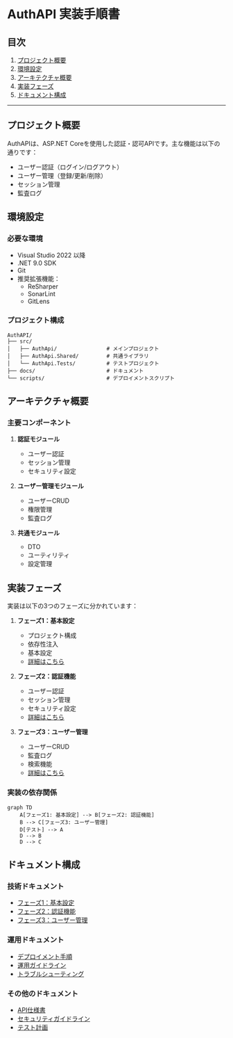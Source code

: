 # AuthAPI 実装手順書

## 目次
1. [プロジェクト概要](#プロジェクト概要)
2. [環境設定](#環境設定)
3. [アーキテクチャ概要](#アーキテクチャ概要)
4. [実装フェーズ](#実装フェーズ)
5. [ドキュメント構成](#ドキュメント構成)

---

## プロジェクト概要

AuthAPIは、ASP.NET Coreを使用した認証・認可APIです。主な機能は以下の通りです：

- ユーザー認証（ログイン/ログアウト）
- ユーザー管理（登録/更新/削除）
- セッション管理
- 監査ログ

## 環境設定

### 必要な環境
- Visual Studio 2022 以降
- .NET 9.0 SDK
- Git
- 推奨拡張機能：
  - ReSharper
  - SonarLint
  - GitLens

### プロジェクト構成
```
AuthAPI/
├── src/
│   ├── AuthApi/                # メインプロジェクト
│   ├── AuthApi.Shared/         # 共通ライブラリ
│   └── AuthApi.Tests/          # テストプロジェクト
├── docs/                       # ドキュメント
└── scripts/                    # デプロイメントスクリプト
```

## アーキテクチャ概要

### 主要コンポーネント
1. **認証モジュール**
   - ユーザー認証
   - セッション管理
   - セキュリティ設定

2. **ユーザー管理モジュール**
   - ユーザーCRUD
   - 権限管理
   - 監査ログ

3. **共通モジュール**
   - DTO
   - ユーティリティ
   - 設定管理

## 実装フェーズ

実装は以下の3つのフェーズに分かれています：

1. **フェーズ1：基本設定**
   - プロジェクト構成
   - 依存性注入
   - 基本設定
   - [詳細はこちら](docs/phase1-basic-setup.md)

2. **フェーズ2：認証機能**
   - ユーザー認証
   - セッション管理
   - セキュリティ設定
   - [詳細はこちら](docs/phase2-authentication.md)

3. **フェーズ3：ユーザー管理**
   - ユーザーCRUD
   - 監査ログ
   - 検索機能
   - [詳細はこちら](docs/phase3-user-management.md)

### 実装の依存関係

```mermaid
graph TD
    A[フェーズ1: 基本設定] --> B[フェーズ2: 認証機能]
    B --> C[フェーズ3: ユーザー管理]
    D[テスト] --> A
    D --> B
    D --> C
```

## ドキュメント構成

### 技術ドキュメント
- [フェーズ1：基本設定](docs/phase1-basic-setup.md)
- [フェーズ2：認証機能](docs/phase2-authentication.md)
- [フェーズ3：ユーザー管理](docs/phase3-user-management.md)

### 運用ドキュメント
- [デプロイメント手順](docs/deployment.md)
- [運用ガイドライン](docs/operation.md)
- [トラブルシューティング](docs/troubleshooting.md)

### その他のドキュメント
- [API仕様書](docs/api-specification.md)
- [セキュリティガイドライン](docs/security-guidelines.md)
- [テスト計画](docs/test-plan.md)
